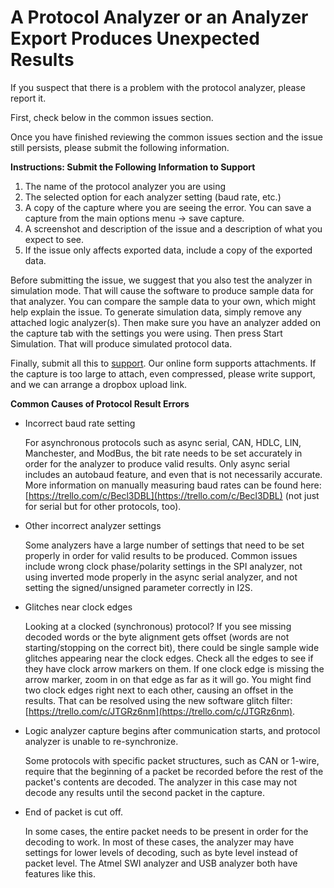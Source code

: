 # A Protocol Analyzer or an Analyzer Export Produces Unexpected Results



If you suspect that there is a problem with the protocol analyzer, please report it.

First, check below in the common issues section.

Once you have finished reviewing the common issues section and the issue still persists, please submit the following information.

**Instructions: Submit the Following Information to Support**

1. The name of the protocol analyzer you are using
2. The selected option for each analyzer setting \(baud rate, etc.\)
3. A copy of the capture where you are seeing the error. You can save a capture from the main options menu -&gt; save capture.
4. A screenshot and description of the issue and a description of what you expect to see.
5. If the issue only affects exported data, include a copy of the exported data.

Before submitting the issue, we suggest that you also test the analyzer in simulation mode. That will cause the software to produce sample data for that analyzer. You can compare the sample data to your own, which might help explain the issue. To generate simulation data, simply remove any attached logic analyzer\(s\). Then make sure you have an analyzer added on the capture tab with the settings you were using. Then press Start Simulation. That will produce simulated protocol data.

Finally, submit all this to [support](http://support.saleae.com/). Our online form supports attachments. If the capture is too large to attach, even compressed, please write support, and we can arrange a dropbox upload link.

**Common Causes of Protocol Result Errors**

* Incorrect baud rate setting

    For asynchronous protocols such as async serial, CAN, HDLC, LIN, Manchester, and ModBus, the bit rate needs to be set accurately in order for the analyzer to produce valid results. Only async serial includes an autobaud feature, and even that is not necessarily accurate. More information on manually measuring baud rates can be found here: [https://trello.com/c/Becl3DBL](https://trello.com/c/Becl3DBL) \(not just for serial but for other protocols, too\).

* Other incorrect analyzer settings

    Some analyzers have a large number of settings that need to be set properly in order for valid results to be produced. Common issues include wrong clock phase/polarity settings in the SPI analyzer, not using inverted mode properly in the async serial analyzer, and not setting the signed/unsigned parameter correctly in I2S.

* Glitches near clock edges

    Looking at a clocked \(synchronous\) protocol? If you see missing decoded words or the byte alignment gets offset \(words are not starting/stopping on the correct bit\), there could be single sample wide glitches appearing near the clock edges. Check all the edges to see if they have clock arrow markers on them. If one clock edge is missing the arrow marker, zoom in on that edge as far as it will go. You might find two clock edges right next to each other, causing an offset in the results. That can be resolved using the new software glitch filter: [https://trello.com/c/JTGRz6nm](https://trello.com/c/JTGRz6nm).

* Logic analyzer capture begins after communication starts, and protocol analyzer is unable to re-synchronize.

    Some protocols with specific packet structures, such as CAN or 1-wire, require that the beginning of a packet be recorded before the rest of the packet's contents are decoded. The analyzer in this case may not decode any results until the second packet in the capture.

* End of packet is cut off.

    In some cases, the entire packet needs to be present in order for the decoding to work. In most of these cases, the analyzer may have settings for lower levels of decoding, such as byte level instead of packet level. The Atmel SWI analyzer and USB analyzer both have features like this.

